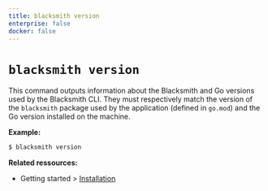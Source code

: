 ```yaml
---
title: blacksmith version
enterprise: false
docker: false
---
```


# `blacksmith version`

This command outputs information about the Blacksmith and Go versions used by the
Blacksmith CLI. They must respectively match the version of the `blacksmith` package
used by the application (defined in `go.mod`) and the Go version installed on the
machine.

**Example:**
```bash
$ blacksmith version

```

**Related ressources:**
- Getting started >
  [Installation](/blacksmith/introduction/start/install)
